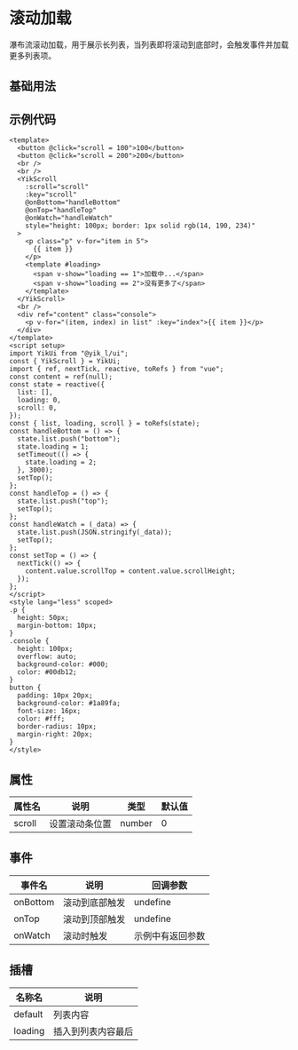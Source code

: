 <!--
 * @Author: 刘岩 15136056318@163.com
 * @Date: 2023-08-03 21:26:00
 * @LastEditors: 刘岩 15136056318@163.com
 * @LastEditTime: 2023-08-03 22:01:59
 * @FilePath: /yik-ui/docs/scroll.md
 * @Description:
-->
<script setup>
  import Scroll from './comps/Scroll.vue'
</script>

# 滚动加载

瀑布流滚动加载，用于展示长列表，当列表即将滚动到底部时，会触发事件并加载更多列表项。

## 基础用法

<Scroll></Scroll>

## 示例代码

```vue
<template>
  <button @click="scroll = 100">100</button>
  <button @click="scroll = 200">200</button>
  <br />
  <br />
  <YikScroll
    :scroll="scroll"
    :key="scroll"
    @onBottom="handleBottom"
    @onTop="handleTop"
    @onWatch="handleWatch"
    style="height: 100px; border: 1px solid rgb(14, 190, 234)"
  >
    <p class="p" v-for="item in 5">
      {{ item }}
    </p>
    <template #loading>
      <span v-show="loading == 1">加载中...</span>
      <span v-show="loading == 2">没有更多了</span>
    </template>
  </YikScroll>
  <br />
  <div ref="content" class="console">
    <p v-for="(item, index) in list" :key="index">{{ item }}</p>
  </div>
</template>
<script setup>
import YikUi from "@yik_l/ui";
const { YikScroll } = YikUi;
import { ref, nextTick, reactive, toRefs } from "vue";
const content = ref(null);
const state = reactive({
  list: [],
  loading: 0,
  scroll: 0,
});
const { list, loading, scroll } = toRefs(state);
const handleBottom = () => {
  state.list.push("bottom");
  state.loading = 1;
  setTimeout(() => {
    state.loading = 2;
  }, 3000);
  setTop();
};
const handleTop = () => {
  state.list.push("top");
  setTop();
};
const handleWatch = (_data) => {
  state.list.push(JSON.stringify(_data));
  setTop();
};
const setTop = () => {
  nextTick(() => {
    content.value.scrollTop = content.value.scrollHeight;
  });
};
</script>
<style lang="less" scoped>
.p {
  height: 50px;
  margin-bottom: 10px;
}
.console {
  height: 100px;
  overflow: auto;
  background-color: #000;
  color: #00db12;
}
button {
  padding: 10px 20px;
  background-color: #1a89fa;
  font-size: 16px;
  color: #fff;
  border-radius: 10px;
  margin-right: 20px;
}
</style>
```

## 属性

| **属性名** | **说明**       | **类型** | **默认值** |
| ---------- | -------------- | -------- | ---------- |
| scroll     | 设置滚动条位置 | number   | 0          |

## 事件

| **事件名** | **说明**       | **回调参数**     |
| ---------- | -------------- | ---------------- |
| onBottom   | 滚动到底部触发 | undefine         |
| onTop      | 滚动到顶部触发 | undefine         |
| onWatch    | 滚动时触发     | 示例中有返回参数 |

## 插槽

| **名称名** | **说明**           |
| ---------- | ------------------ |
| default    | 列表内容           |
| loading    | 插入到列表内容最后 |
